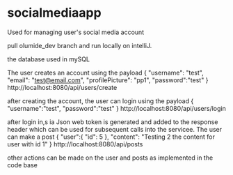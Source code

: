 # socialmediaapp
Used for managing user's social media account

pull olumide_dev branch and run locally on intelliJ.

the database used in mySQL


The user creates an account using the payload
{
    "username": "test",
    "email": "test@email.com",
    "profilePicture": "pp1",
    "password":"test"
}
http://localhost:8080/api/users/create

after creating the account, the user can login using the payload 
{
    "username":"test",
    "password":"test"
}
http://localhost:8080/api/users/login


after login in,s ia Json web token is generated and added to the response header which can be used for subsequent calls into the servicee. The user can make a post
{
    "user":{
        "id": 5
    },
    "content": "Testing 2 the content for user with id 1"
}
http://localhost:8080/api/posts


other actions can be made on the user and posts as implemented in the code base
